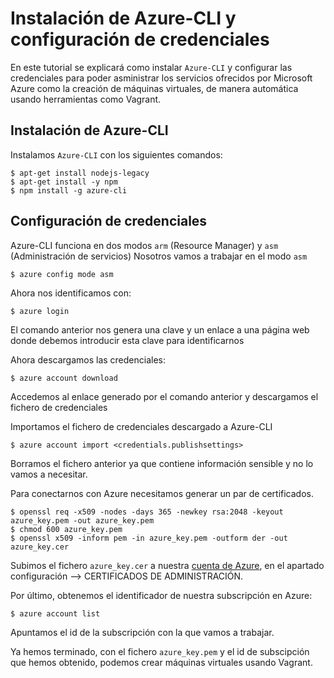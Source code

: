 # Instalación de Azure-CLI y configuración de credenciales

En este tutorial se explicará como instalar ``Azure-CLI`` y configurar las credenciales para poder asministrar los servicios ofrecidos por Microsoft Azure como la creación de máquinas virtuales, de manera automática usando herramientas como Vagrant.

## Instalación de Azure-CLI

Instalamos ``Azure-CLI`` con los siguientes comandos:

```
$ apt-get install nodejs-legacy
$ apt-get install -y npm
$ npm install -g azure-cli
```

## Configuración de credenciales

Azure-CLI funciona en dos modos ``arm`` (Resource Manager) y ``asm`` (Administración de servicios)
Nosotros vamos a trabajar en el modo ``asm``

``$ azure config mode asm``

Ahora nos identificamos con:

``$ azure login``

El comando anterior nos genera una clave y un enlace a una página web donde debemos introducir esta clave para identificarnos

Ahora descargamos las credenciales:

``$ azure account download``

Accedemos al enlace generado por el comando anterior y descargamos el fichero de credenciales

Importamos el fichero de credenciales descargado a Azure-CLI

``$ azure account import <credentials.publishsettings>``

Borramos el fichero anterior ya que contiene información sensible y no lo vamos a necesitar.

Para conectarnos con Azure necesitamos generar un par de certificados.

```
$ openssl req -x509 -nodes -days 365 -newkey rsa:2048 -keyout azure_key.pem -out azure_key.pem
$ chmod 600 azure_key.pem
$ openssl x509 -inform pem -in azure_key.pem -outform der -out azure_key.cer
```

Subimos el fichero ``azure_key.cer`` a nuestra [cuenta de Azure](https://manage.windowsazure.com/), en el apartado configuración --> CERTIFICADOS DE ADMINISTRACIÓN.

Por último, obtenemos el identificador de nuestra subscripción en Azure: 

``$ azure account list``

Apuntamos el id de la subscripción con la que vamos a trabajar.

Ya hemos terminado, con el fichero ``azure_key.pem`` y el id de subscipción que hemos obtenido, podemos crear máquinas virtuales usando Vagrant.
